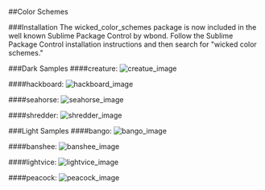 ##Color Schemes

###Installation
The wicked_color_schemes package is now included in the well known Sublime Package Control by wbond. Follow the Sublime Package Control installation instructions and then search for "wicked color schemes."

###Dark Samples
####creature:
![creatue_image](https://cloud.githubusercontent.com/assets/8496087/19115579/2c1dfb88-8ad8-11e6-812c-0adf98e1291b.png)

####hackboard:
![hackboard_image](https://cloud.githubusercontent.com/assets/8496087/19115583/2ebe093c-8ad8-11e6-868b-8956d3b9107a.png)

####seahorse:
![seahorse_image](https://cloud.githubusercontent.com/assets/8496087/19115588/30cb6e0e-8ad8-11e6-9b41-c65cb375f569.png)

####shredder:
![shredder_image](https://cloud.githubusercontent.com/assets/8496087/19115593/335436a6-8ad8-11e6-83c0-ca0b7cace3f4.png)

###Light Samples
####bango:
![bango_image](https://cloud.githubusercontent.com/assets/8496087/19115597/3620f95a-8ad8-11e6-98a6-2ca423ee1370.png)

####banshee:
![banshee_image](https://cloud.githubusercontent.com/assets/8496087/19132986/b852485a-8b1b-11e6-8480-8fa31d19634c.png)

####lightvice:
![lightvice_image](https://cloud.githubusercontent.com/assets/8496087/19115611/4356a728-8ad8-11e6-80d9-4f5e1c41cec5.png)

####peacock:
![peacock_image](https://cloud.githubusercontent.com/assets/8496087/19115617/478360d4-8ad8-11e6-87e5-120dd141ef57.png)
